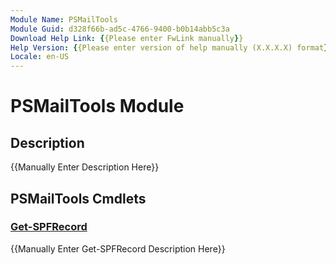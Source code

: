 ```yaml
---
Module Name: PSMailTools
Module Guid: d328f66b-ad5c-4766-9400-b0b14abb5c3a
Download Help Link: {{Please enter FwLink manually}}
Help Version: {{Please enter version of help manually (X.X.X.X) format}}
Locale: en-US
---
```


# PSMailTools Module
## Description
{{Manually Enter Description Here}}

## PSMailTools Cmdlets
### [Get-SPFRecord](Get-SPFRecord.md)
{{Manually Enter Get-SPFRecord Description Here}}

